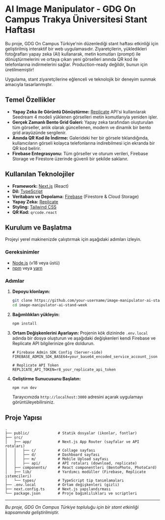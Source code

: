 # AI Image Manipulator - GDG On Campus Trakya Üniversitesi Stant Haftası

Bu proje, GDG On Campus Türkiye'nin düzenlediği stant haftası etkinliği için geliştirilmiş interaktif bir web uygulamasıdır. Ziyaretçilerin, yükledikleri fotoğrafları yapay zeka (AI) kullanarak, metin komutları (prompt) ile dönüştürmelerini ve ortaya çıkan yeni görselleri anında QR kod ile telefonlarına indirmelerini sağlar. Production-ready değildir, bunun için üretilmemiştir!

Uygulama, stant ziyaretçilerine eğlenceli ve teknolojik bir deneyim sunmak amacıyla tasarlanmıştır.

## Temel Özellikler

- **Yapay Zeka ile Görüntü Dönüştürme:** [Replicate](https://replicate.com/) API'si kullanılarak Seedream 4 modeli yüklenen görselleri metin komutlarıyla yeniden işler.
- **Gerçek Zamanlı Bento Grid Galeri:** Yapay zeka tarafından oluşturulan tüm görseller, anlık olarak güncellenen, modern ve dinamik bir bento grid arayüzünde sergilenir.
- **Anında QR Kod ile İndirme:** Galerideki her bir görsele tıklandığında, kullanıcıların görseli kolayca telefonlarına indirebilmesi için ekranda bir QR kod belirir.
- **Firebase Entegrasyonu:** Tüm görseller ve oturum verileri, Firebase Storage ve Firestore üzerinde güvenli bir şekilde saklanır.

## Kullanılan Teknolojiler

- **Framework:** [Next.js](https://nextjs.org/) (React)
- **Dil:** [TypeScript](https://www.typescriptlang.org/)
- **Veritabanı ve Depolama:** [Firebase](https://firebase.google.com/) (Firestore & Cloud Storage)
- **Yapay Zeka:** [Replicate](https://replicate.com/)
- **Styling:** [Tailwind CSS](https://tailwindcss.com/)
- **QR Kod:** `qrcode.react`

## Kurulum ve Başlatma

Projeyi yerel makinenizde çalıştırmak için aşağıdaki adımları izleyin.

### Gereksinimler

- [Node.js](https://nodejs.org/en/) (v18 veya üstü)
- [npm](https://www.npmjs.com/) veya [yarn](https://yarnpkg.com/)

### Adımlar

1.  **Depoyu klonlayın:**
    ```bash
    git clone https://github.com/your-username/image-manipulator-ai-stand-week.git
    cd image-manipulator-ai-stand-week
    ```

2.  **Bağımlılıkları yükleyin:**
    ```bash
    npm install
    ```

3.  **Ortam Değişkenlerini Ayarlayın:**
    Projenin kök dizininde `.env.local` adında bir dosya oluşturun ve aşağıdaki değişkenleri kendi Firebase ve Replicate API bilgilerinize göre doldurun.

    ```.env.local
    # Firebase Admin SDK Config (Server-side)
    FIREBASE_ADMIN_SDK_BASE64=your_base64_encoded_service_account_json

    # Replicate API Token
    REPLICATE_API_TOKEN=r8_your_replicate_api_token
    ```

4.  **Geliştirme Sunucusunu Başlatın:**
    ```bash
    npm run dev
    ```

    Tarayıcınızda `http://localhost:3000` adresini açarak uygulamayı görüntüleyebilirsiniz.

## Proje Yapısı

```
.
├── public/             # Statik dosyalar (ikonlar, fontlar)
├── src/
│   ├── app/            # Next.js App Router (sayfalar ve API rotaları)
│   │   ├── c/          # Collage sayfası
│   │   ├── d/          # Dashboard sayfası
│   │   ├── m/          # Mobile Upload sayfası
│   │   ├── api/        # API rotaları (download, replicate)
│   ├── components/     # React componentleri (BentoPhoto, PhotoCard)
│   ├── lib/            # Yardımcı modüller (Firebase, Replicate istemcileri)
│   └── types/          # TypeScript tip tanımlamaları
├── .env.local          # Ortam değişkenleri (gizli)
├── next.config.ts      # Next.js yapılandırması
└── package.json        # Proje bağımlılıkları ve scriptleri
```

---

*Bu proje, GDG On Campus Türkiye topluluğu için bir stant etkinliği kapsamında geliştirilmiştir.*